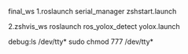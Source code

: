 final_ws
1.roslaunch serial_manager zshstart.launch

2.zshvis_ws
roslaunch ros_yolox_detect yolox.launch


debug:ls /dev/tty*
sudo chmod 777 /dev/tty*

